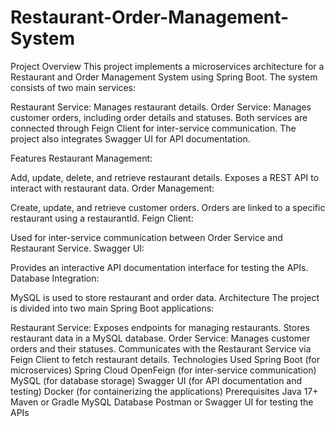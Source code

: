 # Restaurant-Order-Management-System
Project Overview
This project implements a microservices architecture for a Restaurant and Order Management System using Spring Boot. The system consists of two main services:

Restaurant Service: Manages restaurant details.
Order Service: Manages customer orders, including order details and statuses.
Both services are connected through Feign Client for inter-service communication. The project also integrates Swagger UI for API documentation.

Features
Restaurant Management:

Add, update, delete, and retrieve restaurant details.
Exposes a REST API to interact with restaurant data.
Order Management:

Create, update, and retrieve customer orders.
Orders are linked to a specific restaurant using a restaurantId.
Feign Client:

Used for inter-service communication between Order Service and Restaurant Service.
Swagger UI:

Provides an interactive API documentation interface for testing the APIs.
Database Integration:

MySQL is used to store restaurant and order data.
Architecture
The project is divided into two main Spring Boot applications:

Restaurant Service:
Exposes endpoints for managing restaurants.
Stores restaurant data in a MySQL database.
Order Service:
Manages customer orders and their statuses.
Communicates with the Restaurant Service via Feign Client to fetch restaurant details.
Technologies Used
Spring Boot (for microservices)
Spring Cloud OpenFeign (for inter-service communication)
MySQL (for database storage)
Swagger UI (for API documentation and testing)
Docker (for containerizing the applications)
Prerequisites
Java 17+
Maven or Gradle
MySQL Database
Postman or Swagger UI for testing the APIs
